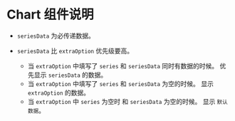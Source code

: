 # Chart 组件说明

+ `seriesData` 为必传递数据。

+ `seriesData` 比 `extraOption` 优先级要高。

  - 当 `extraOption` 中填写了 `series` 和 `seriesData` 同时有数据的时候。 优先显示 `seriesData` 的数据。
  - 当 `extraOption` 中填写了 `series` 和 `seriesData` 为空的时候。 显示 `extraOption` 的数据。
  - 当 `extraOption` 中 `series` 为空时 和 `seriesData` 为空的时候。 显示 `默认数据`。
